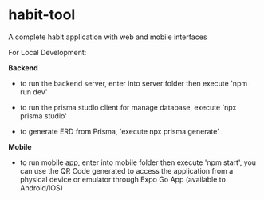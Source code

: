 # habit-tool
A complete habit application with web and mobile interfaces

For Local Development:

 **Backend**

- to run the backend server, enter into server folder then execute 'npm run dev'

- to run the prisma studio client for manage database, execute 'npx prisma studio'

- to generate ERD from Prisma, 'execute npx prisma generate'


**Mobile**

- to run mobile app, enter into mobile folder then execute 'npm start', you can use the QR Code generated to access the application from a physical device or emulator through Expo Go App (available to Android/IOS)
